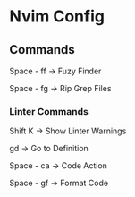 # Nvim Config

## Commands

Space - ff -> Fuzy Finder

Space - fg -> Rip Grep Files

### Linter Commands

Shift K -> Show Linter Warnings

gd -> Go to Definition

Space - ca -> Code Action

Space - gf -> Format Code
